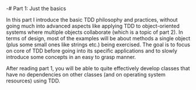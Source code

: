-# Part 1: Just the basics

In this part I introduce the basic TDD philosophy and practices, without going much into advanced aspects like applying TDD to object-oriented systems where multiple objects collaborate (which is a topic of part 2). In terms of design, most of the examples will be about methods a single object (plus some small ones like strings etc.) being exercised. The goal is to focus on core of TDD before going into its specific applications and to slowly introduce some concepts in an easy to grasp manner. 

After reading part 1, you will be able to quite effectively develop classes that have no dependencies on other classes (and on operating system resources) using TDD.
